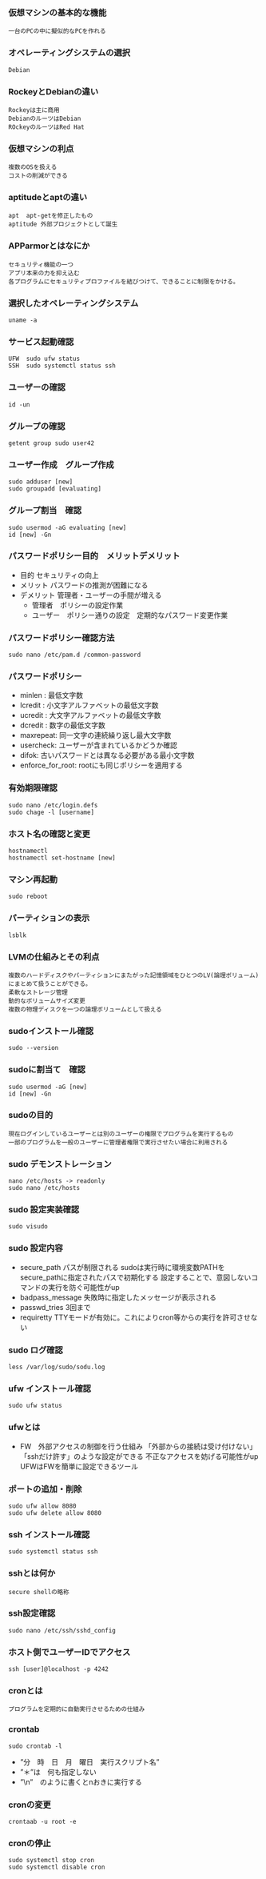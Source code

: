 ### 仮想マシンの基本的な機能
    一台のPCの中に擬似的なPCを作れる

### オペレーティングシステムの選択
    Debian

### RockeyとDebianの違い
    Rockeyは主に商用
    DebianのルーツはDebian
    ROckeyのルーツはRed Hat

### 仮想マシンの利点
    複数のOSを扱える
    コストの削減ができる

### aptitudeとaptの違い
    apt  apt-getを修正したもの
    aptitude 外部プロジェクトとして誕生

### APParmorとはなにか
    セキュリティ機能の一つ
    アプリ本来の力を抑え込む
    各プログラムにセキュリティプロファイルを結びつけて、できることに制限をかける。

### 選択したオペレーティングシステム
    uname -a

### サービス起動確認
    UFW  sudo ufw status
    SSH  sudo systemctl status ssh

### ユーザーの確認
    id -un

### グループの確認
    getent group sudo user42

### ユーザー作成　グループ作成
    sudo adduser [new]
    sudo groupadd [evaluating]

### グループ割当　確認
    sudo usermod -aG evaluating [new]
    id [new] -Gn

### パスワードポリシー目的　メリットデメリット
* 目的
    セキュリティの向上
* メリット
    パスワードの推測が困難になる
* デメリット
    管理者・ユーザーの手間が増える
    * 管理者　ポリシーの設定作業
    * ユーザー　ポリシー通りの設定　定期的なパスワード変更作業

### パスワードポリシー確認方法
    sudo nano /etc/pam.d /common-password

### パスワードポリシー
* minlen : 最低文字数
* lcredit : 小文字アルファベットの最低文字数
* ucredit : 大文字アルファベットの最低文字数
* dcredit : 数字の最低文字数
* maxrepeat: 同一文字の連続繰り返し最大文字数
* usercheck: ユーザーが含まれているかどうか確認
* difok: 古いパスワードとは異なる必要がある最小文字数
* enforce_for_root: rootにも同じポリシーを適用する

### 有効期限確認
    sudo nano /etc/login.defs
    sudo chage -l [username]


### ホスト名の確認と変更
    hostnamectl
    hostnamectl set-hostname [new]

### マシン再起動
    sudo reboot

### パーティションの表示
    lsblk

### LVMの仕組みとその利点
    複数のハードディスクやパーティションにまたがった記憶領域をひとつのLV(論理ボリューム)にまとめて扱うことができる。
    柔軟なストレージ管理
    動的なボリュームサイズ変更
    複数の物理ディスクを一つの論理ボリュームとして扱える

### sudoインストール確認
    sudo --version

### sudoに割当て　確認
    sudo usermod -aG [new]
    id [new] -Gn

### sudoの目的
    現在ログインしているユーザーとは別のユーザーの権限でプログラムを実行するもの
    一部のプログラムを一般のユーザーに管理者権限で実行させたい場合に利用される

### sudo デモンストレーション
    nano /etc/hosts -> readonly
    sudo nano /etc/hosts

### sudo 設定実装確認
    sudo visudo

### sudo 設定内容
* secure_path パスが制限される
    sudoは実行時に環境変数PATHをsecure_pathに指定されたパスで初期化する
    設定することで、意図しないコマンドの実行を防ぐ可能性がup
* badpass_message 失敗時に指定したメッセージが表示される
* passwd_tries 3回まで
* requiretty TTYモードが有効に。これによりcron等からの実行を許可させない

    
### sudo ログ確認
    less /var/log/sudo/sodu.log

### ufw インストール確認
    sudo ufw status

### ufwとは
* FW　外部アクセスの制御を行う仕組み
      「外部からの接続は受け付けない」「sshだけ許す」のような設定ができる
      不正なアクセスを妨げる可能性がup
    UFWはFWを簡単に設定できるツール

### ポートの追加・削除
    sudo ufw allow 8080
    sudo ufw delete allow 8080

### ssh インストール確認
    sudo systemctl status ssh

### sshとは何か
    secure shellの略称

### ssh設定確認
    sudo nano /etc/ssh/sshd_config

### ホスト側でユーザーIDでアクセス
    ssh [user]@localhost -p 4242

### cronとは
    プログラムを定期的に自動実行させるための仕組み

### crontab
    sudo crontab -l
* ”分　時　日　月　曜日　実行スクリプト名”
* ”＊”は　何も指定しない
* ”\n”　のように書くとnおきに実行する

### cronの変更
    crontaab -u root -e

### cronの停止
    sudo systemctl stop cron
    sudo systemctl disable cron

